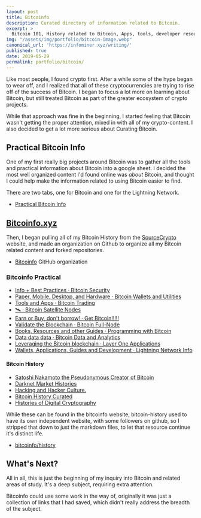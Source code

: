 ```yaml
---
layout: post
title: Bitcoinfo
description: Curated directory of information related to Bitcoin.
excerpt: >
  Bitcoin 101, History related to Bitcoin, Apps, tools, developer resources, and lightning network info.
img: "/assets/img/portfolio/bitcoin-image.webp"
canonical_url: 'https://infominer.xyz/writing/'
published: true
date: 2019-05-29
permalink: portfolio/bitcoin/
---
```


Like most people, I found crypto first. After a while some of the hype began to wear off, and I realized that all of these cryptocurrencies are trying to rise off of the success of Bitcoin. I began to focus a lot more on learning about Bitcoin, but still treated Bitcoin as part of the greater ecosystem of crypto projects. 

While that approach was fine in the beginning, I started feeling that Bitcoin wasn't getting the proper attention, mixed in with all of my crypto-content. I also decided to get a lot more serious about Curating Bitcoin.

## Practical Bitcoin Info

One of my first really big projects around Bitcoin was to gather all the tools and practical information about Bitcoin into a google sheet. I decided the most well organized content I'd found online was *about* Bitcoin, and thought I could help make the information related to using Bitcoin easier to find. 

There are two tabs, one for Bitcoin and one for the Lightning Network.

* [Practical Bitcoin Info](https://docs.google.com/spreadsheets/d/1Z3Ofa4P8097VWV70Z_bMqIMladngvm-Ck24ot9TDNmw/edit#gid=0)

## [Bitcoinfo.xyz](https://bitcoinfo.xyz/)

Then, I began pulling all of my Bitcoin History from the [SourceCrypto](https://sourcecrypto.pub) website, and made an organization on Github to organize all my Bitcoin related content and forked repositories.

* [Bitcoinfo](https://github.com/bitcoinfo/) GitHub organization

### Bitcoinfo Practical 

- [Info + Best Practices · Bitcoin Security](https://bitcoinfo.xyz/info/security/)
- [Paper, Mobile, Desktop, and Hardware · Bitcoin Wallets and Utilities](https://bitcoinfo.xyz/layer-1/wallets-utilities/)
- [Tools and Apps · Bitcoin Trading](https://bitcoinfo.xyz/practical/trading/)
- [🛰️ · Bitcoin Satellite Nodes](https://bitcoinfo.xyz/practical/satellite/)
- [Earn or Buy, don't borrow! · Get Bitcoin!!!!!](https://bitcoinfo.xyz/practical/get-bitcoin/)
- [Validate the Blockchain · Bitcoin Full-Node](https://bitcoinfo.xyz/layer-1/full-node/)
- [Books, Resources and other Guides · Programming with Bitcoin](https://bitcoinfo.xyz/practical/development/)
- [Data data data · Bitcoin Data and Analytics](https://bitcoinfo.xyz/practical/data-analytics/)
- [Leveraging the Bitcoin blockchain · Layer One Applications](https://bitcoinfo.xyz/layer-1/applications/)
- [Wallets, Applications, Guides and Development · Lightning Network Info](https://bitcoinfo.xyz/layer-2/lightning/practical/)


#### Bitcoin History

- [Satoshi Nakamoto the Pseudonymous Creator of Bitcoin](https://bitcoinfo.xyz/satoshi-nakamoto/)
- [Darknet Market Histories](https://bitcoinfo.xyz/history/darknet-markets/)
- [Hacking and Hacker Culture.](https://bitcoinfo.xyz/history/early-internet/hacker-culture/)
- [Bitcoin History Curated](https://bitcoinfo.xyz/history/bitcoin/)
- [Histories of Digital Cryptography](https://bitcoinfo.xyz/history/cryptography/)

While these can be found in the bitcoinfo website, bitcoin-history used to have its own independent website, with some followers on github, so I stripped that down to just the markdown files, to let that resource continue it's distinct life.

* [bitcoinfo/history](https://github.com/bitcoinfo/history)

## What's Next?

All in all, this is just the beginning of my inquiry into Bitcoin and related areas of study. It's a deep subject, requiring extra attention.

Bitcoinfo could use some work in the way of, originally it was just a collection of links that I had saved, which didn't really address the breadth of the subject.


